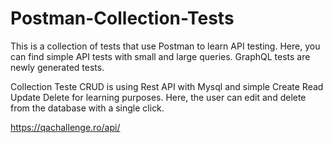 # Postman-Collection-Tests
This is a collection of tests that use Postman to learn API testing. Here, you can find simple API tests with small and large queries. GraphQL tests are newly generated tests.

Collection Teste CRUD is using Rest API with Mysql and simple Create Read Update Delete for learning purposes. 
Here, the user can edit and delete from the database with a single click.

https://qachallenge.ro/api/
